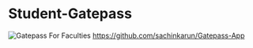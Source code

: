 # Student-Gatepass
![Gatepass](https://user-images.githubusercontent.com/69583217/166325361-22125e88-5951-4e70-9ace-fa8cf32886db.jpg)
For Faculties https://github.com/sachinkarun/Gatepass-App

